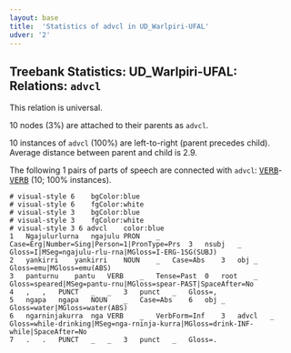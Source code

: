```yaml
---
layout: base
title:  'Statistics of advcl in UD_Warlpiri-UFAL'
udver: '2'
---
```


## Treebank Statistics: UD_Warlpiri-UFAL: Relations: `advcl`

This relation is universal.

10 nodes (3%) are attached to their parents as `advcl`.

10 instances of `advcl` (100%) are left-to-right (parent precedes child).
Average distance between parent and child is 2.9.

The following 1 pairs of parts of speech are connected with `advcl`: <tt><a href="wbp_ufal-pos-VERB.html">VERB</a></tt>-<tt><a href="wbp_ufal-pos-VERB.html">VERB</a></tt> (10; 100% instances).


~~~ conllu
# visual-style 6	bgColor:blue
# visual-style 6	fgColor:white
# visual-style 3	bgColor:blue
# visual-style 3	fgColor:white
# visual-style 3 6 advcl	color:blue
1	Ngajulurlurna	ngajulu	PRON	_	Case=Erg|Number=Sing|Person=1|PronType=Prs	3	nsubj	_	Gloss=I|MSeg=ngajulu-rlu-rna|MGloss=I-ERG-1SG(SUBJ)
2	yankirri	yankirri	NOUN	_	Case=Abs	3	obj	_	Gloss=emu|MGloss=emu(ABS)
3	panturnu	pantu	VERB	_	Tense=Past	0	root	_	Gloss=speared|MSeg=pantu-rnu|MGloss=spear-PAST|SpaceAfter=No
4	,	,	PUNCT	_	_	3	punct	_	Gloss=,
5	ngapa	ngapa	NOUN	_	Case=Abs	6	obj	_	Gloss=water|MGloss=water(ABS)
6	ngarninjakurra	nga	VERB	_	VerbForm=Inf	3	advcl	_	Gloss=while-drinking|MSeg=nga-rninja-kurra|MGloss=drink-INF-while|SpaceAfter=No
7	.	.	PUNCT	_	_	3	punct	_	Gloss=.

~~~


